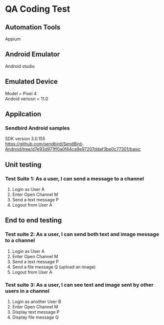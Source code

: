 # QA Coding Test

## Automation Tools
Appium

## Android Emulator
Android studio

## Emulated Device
Model = Pixel 4  
Andoid veriosn = 11.0

## Appilcation
### Sendbird Android samples
SDK version 3.0.155  
https://github.com/sendbird/SendBird-Android/tree/d7e93d971ff0a0f44ca9e97207ddaf3be0c77301/basic


## Unit testing
### Test Suite 1: As a user, I can send a message to a channel
1. Login as User A
2. Enter Open Channel M
3. Send a text message P
4. Logout from User A

## End to end testing
### Test suite 2: As a user, I can send both text and image message to a channel
1. Login as User A
2. Enter Open Channel M
3. Send a text message P
4. Send a file message Q (upload an image)
5. Logout from User A

### Test suite 3: As a user, I can see text and image sent by other users in a channel
1. Login as another User B
2. Enter Open Channel M
3. Display text message P
4. Display file message Q
